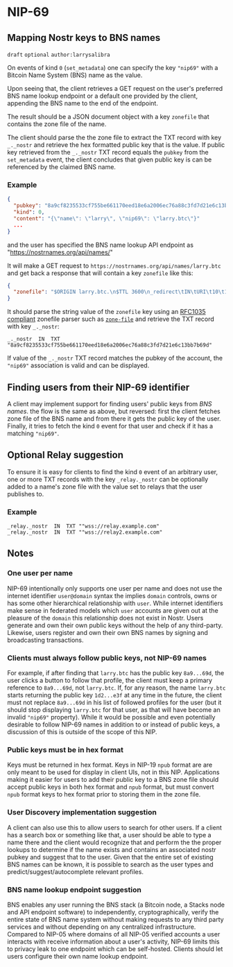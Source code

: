 # NIP-69

## Mapping Nostr keys to BNS names

`draft` `optional` `author:larrysalibra`

On events of kind `0` (`set_metadata`) one can specify the key `"nip69"` with a Bitcoin Name System (BNS) name as the value.

Upon seeing that, the client retrieves a GET request on the user's preferred BNS name lookup endpoint or a default one provided by the client, appending the BNS name to the end of the endpoint.

The result should be a JSON document object with a key `zonefile` that contains the zone file of the name.

The client should parse the the zone file to extract the TXT record with key `_._nostr` and retrieve the hex formatted public key that is the value. If public key retrieved from the `_._nostr` TXT record equals the `pubkey` from the `set_metadata` event, the client concludes that given public key is can be referenced by the claimed BNS name.

### Example

```json
{
  "pubkey": "8a9cf8235533cf755be661170eed18e6a2006ec76a88c3fd7d21e6c13bb7b69d",
  "kind": 0,
  "content": "{\"name\": \"larry\", \"nip69\": \"larry.btc\"}"
  ...
}
```

and the user has specified the BNS name lookup API endpoint as "https://nostrnames.org/api/names/"

It will make a GET request to `https://nostrnames.org/api/names/larry.btc` and get back a response that will contain a key `zonefile` like this:

```json
{
  "zonefile": "$ORIGIN larry.btc.\n$TTL 3600\n_redirect\tIN\tURI\t10\t1\t\"https://larrysalibra.com/\"\n\n@\tIN\tA\t161.35.228.61\n\n_._nostr\tIN\tTXT\t\"8a9cf8235533cf755be661170eed18e6a2006ec76a88c3fd7d21e6c13bb7b69d\"\n\n"
}
```

It should parse the string value of the `zonefile` key using an [RFC1035 compliant](https://www.ietf.org/rfc/rfc1035.txt) zonefile parser such as [`zone-file`](https://www.npmjs.com/package/zone-file) and retrieve the TXT record with key `_._nostr`:

```
_._nostr  IN  TXT "8a9cf8235533cf755be661170eed18e6a2006ec76a88c3fd7d21e6c13bb7b69d"
```

If value of the `_._nostr` TXT record matches the pubkey of the account, the `"nip69"` association is valid and can be displayed.

## Finding users from their NIP-69 identifier

A client may implement support for finding users' public keys from _BNS names_. the flow is the same as above, but reversed: first the client fetches zone file of the BNS name and from there it gets the public key of the user. Finally, it tries to fetch the kind `0` event for that user and check if it has a matching `"nip69"`.

## Optional Relay suggestion

To ensure it is easy for clients to find the kind `0` event of an arbitrary user, one or more TXT records with the key `_relay._nostr` can be optionally added to a name's zone file with the value set to relays that the user publishes to.

### Example

```
_relay._nostr  IN  TXT ""wss://relay.example.com"
_relay._nostr  IN  TXT ""wss://relay2.example.com"
```

## Notes

### One user per name

NIP-69 intentionally only supports one user per name and does not use the internet identifier `user@domain` syntax the implies `domain` controls, owns or has some other hierarchical relationship with `user`. While internet identifiers make sense in federated models which `user` accounts are given out at the pleasure of the `domain` this relationship does not exist in Nostr. Users generate and own their own public keys without the help of any third-party. Likewise, users register and own their own BNS names by signing and broadcasting transactions.

### Clients must always follow public keys, not NIP-69 names

For example, if after finding that `larry.btc` has the public key `8a9...69d`, the user clicks a button to follow that profile, the client must keep a primary reference to `8a9...69d`, not `larry.btc`. If, for any reason, the name `larry.btc` starts returning the public key `1d2...e3f` at any time in the future, the client must not replace `8a9...69d` in his list of followed profiles for the user (but it should stop displaying `larry.btc` for that user, as that will have become an invalid `"nip69"` property). While it would be possible and even potentially desirable to follow NIP-69 names in addition to or instead of public keys, a discussion of this is outside of the scope of this NIP.

### Public keys must be in hex format

Keys must be returned in hex format. Keys in NIP-19 `npub` format are are only meant to be used for display in client UIs, not in this NIP. Applications making it easier for users to add their public key to a BNS zone file should accept public keys in both hex format and `npub` format, but must convert `npub` format keys to hex format prior to storing them in the zone file.

### User Discovery implementation suggestion

A client can also use this to allow users to search for other users. If a client has a search box or something like that, a user should be able to type a name there and the client would recognize that and perform the the proper lookups to determine if the name exists and contains an associated nostr pubkey and suggest that to the user. Given that the entire set of existing BNS names can be known, it is possible to search as the user types and predict/suggest/autocomplete relevant profiles.

### BNS name lookup endpoint suggestion

BNS enables any user running the BNS stack (a Bitcoin node, a Stacks node and API endpoint software) to independently, cryptographically, verify the entire state of BNS name system without making requests to any third party services and without depending on any centralized infrastructure. Compared to NIP-05 where domains of all NIP-05 verified accounts a user interacts with receive information about a user's activity, NIP-69 limits this to privacy leak to one endpoint which can be self-hosted. Clients should let users configure their own name lookup endpoint.
